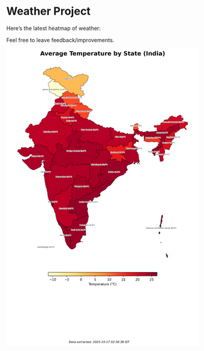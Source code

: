 # Weather Project

Here’s the latest heatmap of weather:

Feel free to leave feedback/improvements.

![India Heatmap](docs/assets/india_heatmap.png?v=F161A8)
